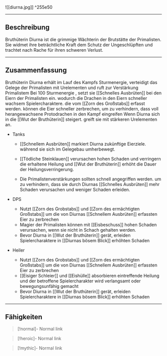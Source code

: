 

![[diurna.jpg]] ^255e50

---

## Beschreibung

Bruthüterin Diurna ist die grimmige Wächterin der Brutstätte der Primalisten. Sie widmet ihre beträchtliche Kraft dem Schutz der Ungeschlüpften und trachtet nach Rache für ihren schweren Verlust.

---
## Zusammenfassung

Bruthüterin Diurna erhält im Lauf des Kampfs Sturmenergie, verteidigt das Gelege der Primalisten mit Urelementen und ruft zur Verstärkung Primalistem Bei 100 Sturmenergie , setzt sie [[Schnelles Ausbrüten]] bei den Eiern der Primalisten ein. wodurch die Drachen in den Eiern schneller wachsem Spielercharaktere. die vom [[Zorn des Großstabs]] erfasst werden. können die Eier schneller zerbrechen, um zu verhindern, dass voll herangewachsene Protodrachen in den Kampf eingreifen
Wenn Diurna sich in die [[Wut der Bruthüterin]] steigert. greift sie mit stärkeren Urelementen an.

- Tanks
	- [[Schnellem Ausbrüten]] markiert Diurna zukünftige Eierziele. während sie sich im Gelegebau umherbewegt.

	- [[Tödliche Steinklauen]] verursachen hohen Schaden und verringern die erhaltene Heilung und [[Wut der Bruthüterin]] erhöht die Dauer der Heilungsverringerung.
	
	- Die Primalistenverstärkungen sollten schnell angegriffen werden. um zu verhindern, dass sie durch Diurnas [[Schnelles Ausbrüten]] mehr Schaden verursachen und weniger Schaden erleiden.
	
- DPS
	- Nutzt [[Zorn des Grobstabs]] und [[Zorn des ermächtigten Großstabs]] um die von Diurnas [[Schnellem Ausbrüten]] erfassten Eier zu zerbrechen
	- Magier der Primalisten können mit [[Eisbeschuss]] hohen Schaden verursachen, wenn sie nicht in Schach gehalten werden.
	- Bevor Diurna in [[Wut der Bruthüterin]] gerät, erleiden Spielercharaktere in [[Diurnas bösem Blick]] erhöhten Schaden
	
- Heiler
	 - Nutzt [[Zorn des Grobstabs]] und [[Zorn des ermächtigten Großstabs]] um die von Diurnas [[Schnellem Ausbrüten]] erfassten Eier zu zerbrechen
	 - [[Eisiger Schleier]] und [[Eishülle]] absorbieren eintreffende Heilung und der betroffene Spielercharakter wird verlangsamt oder bewegungsunfähig gemacht
	 - Bevor Diurna in [[Wut der Bruthüterin]] gerät, erleiden Spielercharaktere in [[Diurnas bösem Blick]] erhöhten Schaden

---
## Fähigkeiten

> [!normal]- Normal
> link

> [!heroic]- Normal
> link

> [!mythic]- Normal
> link

